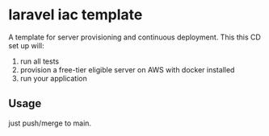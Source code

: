 # laravel iac template

A template for server provisioning and continuous deployment.
This this CD set up will:

1. run all tests
2. provision a free-tier eligible server on AWS with docker installed
3. run your application

## Usage

just push/merge to main.
